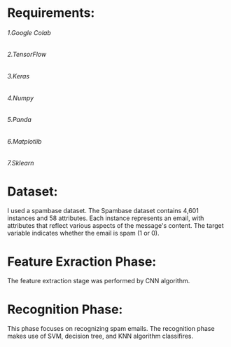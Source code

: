 # Requirements:
###### 1.Google Colab
###### 2.TensorFlow
###### 3.Keras
###### 4.Numpy
###### 5.Panda
###### 6.Matplotlib
###### 7.Sklearn





# Dataset:
I used a spambase dataset. The Spambase dataset contains 4,601 instances and 58 attributes. Each instance represents an email, with attributes that reflect various aspects of the message's content. The target variable indicates whether the email is spam (1 or 0).

# Feature Exraction Phase:
The feature extraction stage was performed by CNN algorithm.

# Recognition Phase:
This phase focuses on recognizing spam emails. The recognition phase makes use of SVM, decision tree, and KNN algorithm classifires.
